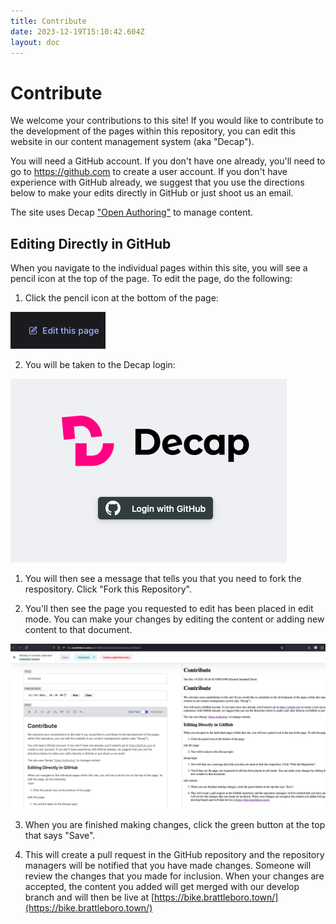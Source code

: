 ```yaml
---
title: Contribute
date: 2023-12-19T15:10:42.604Z
layout: doc
---
```

# Contribute

We welcome your contributions to this site! If you would like to contribute to the development of the pages within this repository, you can edit this website in our content management system (aka "Decap").

You will need a GitHub account. If you don't have one already, you'll need to go to <https://github.com> to create a user account. If you don't have experience with GitHub already, we suggest that you use the directions below to make your edits directly in GitHub or just shoot us an email.

The site uses Decap ["Open Authoring"](https://decapcms.org/docs/open-authoring/) to manage content.

## Editing Directly in GitHub

When you navigate to the individual pages within this site, you will see a pencil icon at the top of the page. To edit the page, do the following:
<br/>

1. Click the pencil icon at the bottom of the page:

![edit this page](edit_this_page.png)

2. You will be taken to the Decap login:

![decap login](decap_login.png)

1. You will then see a message that tells you that you need to fork the respository. Click "Fork this Repository".

2. You'll then see the page you requested to edit has been placed in edit mode. You can make your changes by editing the content or adding new content to that document.

![edit content](edit_content.png)

3. When you are finished making changes, click the green button at the top that says "Save".

4. This will create a pull request in the GitHub repository and the repository managers will be notified that you have made changes. Someone will review the changes that you made for inclusion. When your changes are accepted, the content you added will get merged with our develop branch and will then be live at [https://bike.brattleboro.town/](https://bike.brattleboro.town/)

